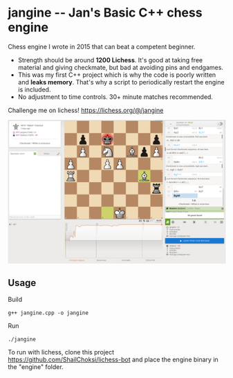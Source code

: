 # jangine -- Jan's Basic C++ chess engine

Chess engine I wrote in 2015 that can beat a competent beginner.
- Strength should be around **1200 Lichess**. It's good at taking free material and giving checkmate, but bad at avoiding pins and endgames.
- This was my first C++ project which is why the code is poorly written and **leaks memory**. That's why a script to periodically restart the engine is included.
- No adjustment to time controls. 30+ minute matches recommended.

Challenge me on lichess! https://lichess.org/@/jangine

![](./jangine_lichess_scr.png)


## Usage

Build

    g++ jangine.cpp -o jangine

Run

    ./jangine

To run with lichess, clone this project https://github.com/ShailChoksi/lichess-bot and place the engine binary in the "engine" folder.

